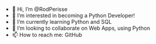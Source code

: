 - 👋 Hi, I’m @RodPerisse
- 👀 I’m interested in becoming a Python Developer!
- 🌱 I’m currently learning Python and SQL
- 💞️ I’m looking to collaborate on Web Apps, using Python
- 📫 How to reach me: GitHub

<!---
RodPerisse/RodPerisse is a ✨ special ✨ repository because its `README.md` (this file) appears on your GitHub profile.
You can click the Preview link to take a look at your changes.
--->
